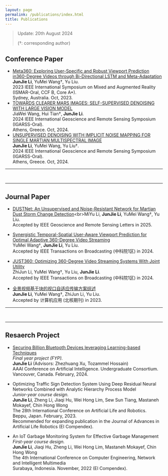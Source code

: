 ```yaml
---
layout: page
permalink: /publications/index.html
title: Publications
---
```


> Update: 20th August 2024
>
> (†: corresponding author)

## Conference Paper

- [Meta360: Exploring User-Specific and Robust Viewport Prediction in360-Degree Videos through Bi-Directional LSTM and Meta-Adaptation](https://ieeexplore.ieee.org/abstract/document/10316514)<br>**JunJie Li**, YuMei Wang†, Yu Liu.<br>2023 IEEE International Symposium on Mixed and Augmented Reality (ISMAR-Oral, CCF B, Core A*).<br>Sydney, Australia. Oct, 2023.
- [TOWARDS CLEARER MARS IMAGES: SELF-SUPERVISED DENOISING WITH LARGE VISION MODEL](https://ieeexplore.ieee.org/abstract/document/10640921)<br>JiaWei Wang, Hui Tian†, **JunJie Li**.<br>2024 IEEE International Geoscience and Remote Sensing Symposium (IGARSS-Oral).<br>Athens, Greece. Oct, 2024.
- [UNSUPERVISED DENOISING WITH IMPLICIT NOISE MAPPING FOR SINGLE MARTIAN MULTISPECTRAL IMAGE](https://ieeexplore.ieee.org/abstract/document/10641948)<br>**JunJie Li**, YuMei Wang, Yu Liu†.<br>2024 IEEE International Geoscience and Remote Sensing Symposium (IGARSS-Oral).<br>Athens, Greece. Oct, 2024.

---

<br>

---

## Journal Paper
- [DUSTNet: An Unsupervised and Noise-Resistant Network for Martian Dust Storm Change Detection]([https://ieeexplore.ieee.org/abstract/document/10477574](https://ieeexplore.ieee.org/document/10966914))<br>MiYu Li, **JunJie Li**, YuMei Wang†, Yu Liu.<br>Accepted by IEEE Geoscience and Remote Sensing Letters in 2025.

- [Synergistic Temporal-Spatial User-Aware Viewport Prediction for Optimal Adaptive 360-Degree Video Streaming](https://ieeexplore.ieee.org/abstract/document/10477574)<br>YuMei Wang†, **JunJie Li**, Yu Liu.<br>Accepted by IEEE Transactions on Broadcasting (中科院1区) in 2024.

- [JUST360: Optimizing 360-Degree Video Streaming Systems With Joint Utility](https://ieeexplore.ieee.org/abstract/document/10477542)<br>ZhiJun Li, YuMei Wang†, Yu Liu, **JunJie Li**.<br>Accepted by IEEE Transactions on Broadcasting (中科院1区) in 2024.

- [全景视频基于块的视口自适应传输方案综述](https://kns.cnki.net/kcms2/article/abstract?v=4mdsUcMtJE2mljq-cs8RNliDUYAS12Q5MpbO8ExTVIBgBxS6Rmi1S6cL7AnW2h6mi6yFnevDwKA3v76laUpe2KobTt9sJqwuuUECKluWgU0NZxi-FJao6vuetvf3SWudYXm3CWQi-lxIf1bqAXJQ4gslj0of4hizN4Ap1PNdaF1CKIxz4zKatGP3d7GVO1QH&uniplatform=NZKPT&language=CHS)<br>**JunJie Li**, YuMei Wang†, ZhiJun Li, Yu Liu.<br>Accepted by 计算机应用 (北核期刊) in 2023.

---

<br>

---

## Resaerch Project

- [Securing Billion Bluetooth Devices leveraging Learning-based Techniques](https://ojs.aaai.org/index.php/AAAI/article/view/30544)<br>*Final year project (FYP).*<br>**JunJie Li** (Advisors: Zhezhuang Xu, Tozammel Hossain)<br>AAAI Conference on Artificial Intelligence. Undergraduate Consortium.<br>Vancouver, Canada. February, 2024.

- Optimizing Traffic Sign Detection System Using Deep Residual Neural Networks Combined with Analytic Hierarchy Process Model<br>*Junior-year course design.*<br>**JunJie Li**, Zheng Li, Jiaqi Hu, Wei Hong Lim, Sew Sun Tiang, Mastaneh Mokayef, Chin Hong Wong<br>The 28th International Conference on Artificial Life and Robotics.<br>Beppu, Japan. February, 2023.<br>Recommended for expanding publication in the Journal of Advances in Artificial Life Robotics (EI Compendex).

- An IoT Garbage Monitoring System for Effective Garbage Management<br>*First-year course design.*<br>**JunJie Li**, Jiaqi Hu, Zheng Li, Wei Hong Lim, Mastaneh Mokayef, Chin Hong Wong<br>The 4th International Conference on Computer Engineering, Network and Intelligent Multimedia<br>Surabaya, Indonesia. November, 2022 (EI Compendex).<br>

  <br>
